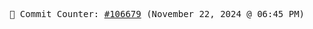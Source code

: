 <p align="center">
    <samp>
        📮 Commit Counter: <a href="https://github.com/Javascript-void0/Javascript-void0/commits/main">#106679</a> (November 22, 2024 @ 06:45 PM)
    </samp>
</p>